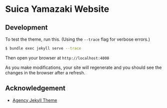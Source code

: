 # Suica Yamazaki Website

## Development

To test the theme, run this. (Using the `--trace` flag for verbose errors.)

```sh
$ bundle exec jekyll serve --trace
```

Then open your browser at `http://localhost:4000`

As you make modifications, your site will regenerate and you should see the changes in the browser after a refresh.


## Acknowledgement

- [Agency Jekyll Theme](https://github.com/raviriley/agency-jekyll-theme/)
